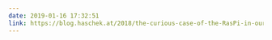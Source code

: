 ```yaml
---
date: 2019-01-16 17:32:51
link: https://blog.haschek.at/2018/the-curious-case-of-the-RasPi-in-our-network.html
---
```

